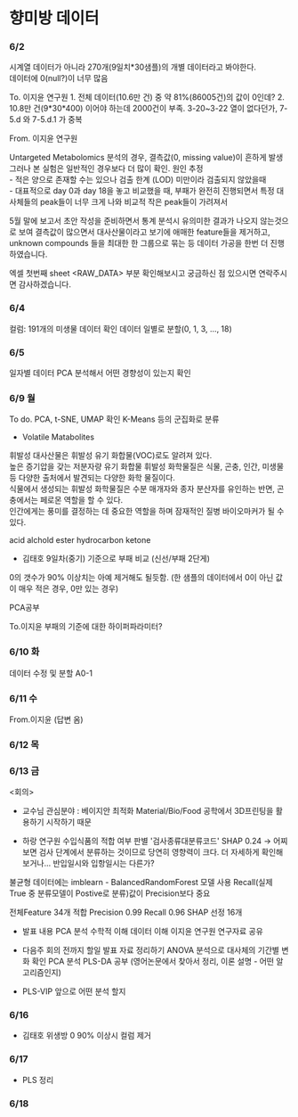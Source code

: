 # 향미방 데이터

### 6/2

시계열 데이터가 아니라 270개(9일치*30샘플)의 개별 데이터라고 봐야한다.  
데이터에 0(null?)이 너무 많음

<Kakao>
To. 이지윤 연구원
1. 전체 데이터(10.6만 건) 중 약 81%(86005건)의 값이 0인데?  
2. 10.8만 건(9*30*400) 이어야 하는데 2000건이 부족. 3-20~3-22 열이 없다던가, 7-5.d 와 7-5.d.1 가 중복


From. 이지윤 연구원

Untargeted Metabolomics 분석의 경우, 결측값(0, missing value)이 흔하게 발생  
그러나 본 실험은 일반적인 경우보다 더 많이 확인. 원인 추정  
    - 적은 양으로 존재할 수는 있으나 검출 한계 (LOD) 미만이라 검출되지 않았을때  
    - 대표적으로 day 0과 day 18을 놓고 비교했을 때, 부패가 완전히 진행되면서 특정 대사체들의 peak들이 너무 크게 나와 비교적 작은 peak들이 가려져서 

5월 말에 보고서 초안 작성을 준비하면서 통계 분석시 유의미한 결과가 나오지 않는것으로 보여 결측값이 많으면서 대사산물이라고 보기에 애매한 feature들을 제거하고, unknown compounds 들을 최대한 한 그룹으로 묶는 등 데이터 가공을 한번 더 진행하였습니다.  

엑셀 첫번째 sheet <RAW_DATA> 부분 확인해보시고 궁금하신 점 있으시면 연락주시면 감사하겠습니다.
</Kakao>



### 6/4

컬럼: 191개의 미생물
데이터 확인
데이터 일별로 분할(0, 1, 3, ..., 18)



### 6/5

일자별 데이터 PCA 분석해서 어떤 경향성이 있는지 확인


### 6/9 월

To do.
PCA, t-SNE, UMAP 확인
K-Means 등의 군집화로 분류

* Volatile Matabolites

휘발성 대사산물은 휘발성 유기 화합물(VOC)로도 알려져 있다.  
높은 증기압을 갖는 저분자량 유기 화합물 휘발성 화학물질은 식물, 곤충, 인간, 미생물 등 다양한 출처에서 발견되는 다양한 화학 물질이다.  
식물에서 생성되는 휘발성 화학물질은 수분 매개자와 종자 분산자를 유인하는 반면, 곤충에서는 페로몬 역할을 할 수 있다.  
인간에게는 풍미를 결정하는 데 중요한 역할을 하며 잠재적인 질병 바이오마커가 될 수 있다.  


acid alchold ester hydrocarbon ketone

* 김태호
9일차(중기) 기준으로 부패 비교 (신선/부패 2단게)

0의 갯수가 90% 
이상치는 아예 제거해도 될듯함. (한 샘플의 데이터에서 0이 아닌 값이 매우 적은 경우, 0만 있는 경우)

PCA공부

To.이지윤
부패의 기준에 대한 하이퍼파라미터?




### 6/10 화

데이터 수정 및 분할
A0-1



### 6/11 수

From.이지윤
(답변 옴)


### 6/12 목



### 6/13 금

<회의>
- 교수님 관심분야 : 베이지안 최적화
    Material/Bio/Food 공학에서 3D프린팅을 활용하기 시작하기 때문

- 하랑 연구원
수입식품의 적합 여부 판별
'검사종류대분류코드' SHAP 0.24 -> 어찌보면 검사 단계에서 분류하는 것이므로 당연히 영향력이 크다. 더 자세하게 확인해보거나...
반입일시와 입항일시는 다른가?

불균형 데이터에는 imblearn - BalancedRandomForest 모델 사용
Recall(실제 True 중 분류모델이 Postive로 분류)값이 Precision보다 중요

전체Feature 34개  적합 Precision 0.99 Recall 0.96
SHAP 선정 16개

- 발표 내용
PCA 분석 수학적 이해
데이터 이해
이지윤 연구원 연구자료 공유

- 다음주 회의 전까지 할일
발표 자료 정리하기
ANOVA 분석으로 대사체의 기간별 변화 확인
PCA 분석
PLS-DA 공부 (영어논문에서 찾아서 정리, 이론 설명 - 어떤 알고리즘인지)
+ PLS-VIP
앞으로 어떤 분석 할지


### 6/16

- 김태호
위생방 0 90% 이상시 컬럼 제거


### 6/17

- PLS 정리


### 6/18
